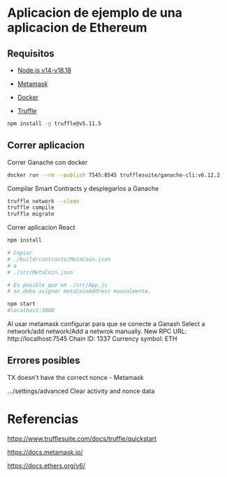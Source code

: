 # Aplicacion de ejemplo de una aplicacion de Ethereum

## Requisitos
* [Node.js v14-v18.18](https://nodejs.org/en/download)
* [Metamask](https://metamask.io/download/)
* [Docker](https://docs.docker.com/engine/install/)


* [Truffle](https://trufflesuite.com/docs/truffle/how-to/install/#install-nodejs)
```bash
npm install -g truffle@v5.11.5
```

## Correr aplicacion

Correr Ganache con docker

```bash
docker run --rm --publish 7545:8545 trufflesuite/ganache-cli:v6.12.2
```


Compilar Smart Contracts y desplegarlos a Ganache
```bash
truffle network --clean
truffle compile
truffle migrate
```

Correr aplicacion React
```bash
npm install

# Copiar 
# ./build/contracts/MetaCoin.json
# a
# ./src/MetaCoin.json

# Es posible que en ./src/App.js
# se deba asignar metaCoinAddress manualmente.

npm start
#localhost:3000
```

Al usar metamask configurar para que se conecte a Ganash
Select a network/add network/Add a netwrok manually.
New RPC URL: http://localhost:7545
Chain ID: 1337
Currency symbol: ETH

## Errores posibles

TX doesn't have the correct nonce - Metamask

.../settings/advanced
Clear activity and nonce data



# Referencias

https://www.trufflesuite.com/docs/truffle/quickstart

https://docs.metamask.io/

https://docs.ethers.org/v6/

